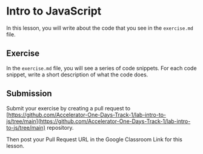 # Intro to JavaScript

In this lesson, you will write about the code that you see in the `exercise.md` file.

## Exercise

In the `exercise.md` file, you will see a series of code snippets. For each code snippet, write a short description of what the code does.

## Submission

Submit your exercise by creating a pull request to [https://github.com/Accelerator-One-Days-Track-1/lab-intro-to-js/tree/main](https://github.com/Accelerator-One-Days-Track-1/lab-intro-to-js/tree/main) repository.

Then post your Pull Request URL in the Google Classroom Link for this lesson.
